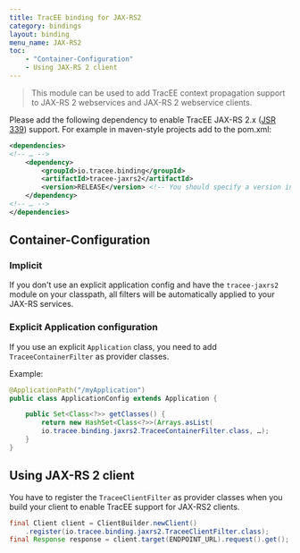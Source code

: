 ```yaml
---
title: TracEE binding for JAX-RS2
category: bindings
layout: binding
menu_name: JAX-RS2
toc:
    - "Container-Configuration"
    - Using JAX-RS 2 client
---
```


> This module can be used to add TracEE context propagation support to JAX-RS 2 webservices and JAX-RS 2 webservice clients.

Please add the following dependency to enable TracEE JAX-RS 2.x ([JSR 339](http://jcp.org/en/jsr/detail?id=339)) support. For example in maven-style projects add to the pom.xml:

```xml
<dependencies>
<!-- … -->
    <dependency>
        <groupId>io.tracee.binding</groupId>
        <artifactId>tracee-jaxrs2</artifactId>
        <version>RELEASE</version> <!-- You should specify a version instead -->
    </dependency>
<!-- … -->
</dependencies>
```

## Container-Configuration

### Implicit

If you don't use an explicit application config and have the `tracee-jaxrs2` module on your classpath, 
all filters will be automatically applied to your JAX-RS services.

### Explicit Application configuration

If you use an explicit `Application` class, you need to add `TraceeContainerFilter` as provider classes.

Example:

```java
@ApplicationPath("/myApplication")
public class ApplicationConfig extends Application {

    public Set<Class<?>> getClasses() {
        return new HashSet<Class<?>>(Arrays.asList(
        io.tracee.binding.jaxrs2.TraceeContainerFilter.class, …);
    }
}
```

## Using JAX-RS 2 client

You have to register the `TraceeClientFilter` as provider classes when you build your client to enable TracEE 
support for JAX-RS2 clients.


```java
final Client client = ClientBuilder.newClient()
    .register(io.tracee.binding.jaxrs2.TraceeClientFilter.class);
final Response response = client.target(ENDPOINT_URL).request().get();
```
